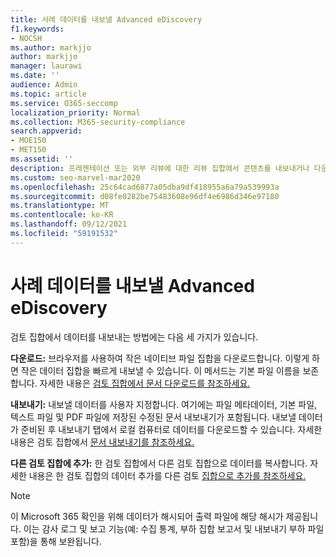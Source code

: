 ```yaml
---
title: 사례 데이터를 내보낼 Advanced eDiscovery
f1.keywords:
- NOCSH
ms.author: markjjo
author: markjjo
manager: laurawi
ms.date: ''
audience: Admin
ms.topic: article
ms.service: O365-seccomp
localization_priority: Normal
ms.collection: M365-security-compliance
search.appverid:
- MOE150
- MET150
ms.assetid: ''
description: 프레젠테이션 또는 외부 리뷰에 대한 리뷰 집합에서 콘텐츠를 내보내거나 다운로드하는 방법을 Advanced eDiscovery 참조하세요.
ms.custom: seo-marvel-mar2020
ms.openlocfilehash: 25c64cad6877a05dba9df418955a6a79a539993a
ms.sourcegitcommit: d08fe0282be75483608e96df4e6986d346e97180
ms.translationtype: MT
ms.contentlocale: ko-KR
ms.lasthandoff: 09/12/2021
ms.locfileid: "59191532"
---
```

# <a name="export-case-data-in-advanced-ediscovery"></a>사례 데이터를 내보낼 Advanced eDiscovery

검토 집합에서 데이터를 내보내는 방법에는 다음 세 가지가 있습니다.

**다운로드:** 브라우저를 사용하여 작은 네이티브 파일 집합을 다운로드합니다. 이렇게 하면 작은 데이터 집합을 빠르게 내보낼 수 있습니다. 이 메서드는 기본 파일 이름을 보존합니다. 자세한 내용은 [검토 집합에서 문서 다운로드를 참조하세요.](download-documents-from-review-set.md)

**내보내기:** 내보낼 데이터를 사용자 지정합니다. 여기에는 파일 메타데이터, 기본 파일, 텍스트 파일 및 PDF 파일에 저장된 수정된 문서 내보내기가 포함됩니다. 내보낼 데이터가 준비된 후 내보내기 탭에서 로컬 컴퓨터로 데이터를 다운로드할 수 있습니다.  자세한 내용은 검토 집합에서 [문서 내보내기를 참조하세요.](export-documents-from-review-set.md)

**다른 검토 집합에 추가:** 한 검토 집합에서 다른 검토 집합으로 데이터를 복사합니다. 자세한 내용은 한 검토 집합의 데이터 추가를 다른 검토 [집합으로 추가를 참조하세요.](add-data-to-review-set-from-another-review-set.md)

> [!NOTE]
> 이 Microsoft 365 확인을 위해 데이터가 해시되어 출력 파일에 해당 해시가 제공됩니다. 이는 감사 로그 및 보고 기능(예: 수집 통계, 부하 집합 보고서 및 내보내기 부하 파일 포함)을 통해 보완됩니다.
